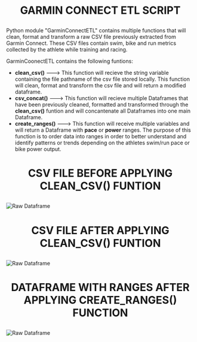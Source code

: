 # <p align = "center"> **GARMIN CONNECT ETL SCRIPT** </p>

Python module "GarminConnectETL" contains multiple functions that will clean, format and transform a raw CSV file previously extracted from Garmin Connect. These CSV files contain swim, bike and run metrics collected by the athlete while training and racing.

GarminCoonectETL contains the following funtions:
- **clean_csv()** ---> This function will recieve the string variable containing the file pathname of the csv file stored locally. This function will clean, format and transform the csv file and will return a modified dataframe.
- **csv_concat()** ---> This function will recieve multiple Dataframes that have been previously cleaned, formatted and transformed through the **clean_csv()** funtion and will concantenate all Dataframes into one main Dataframe.
- **create_ranges()** ---> This function will receive multiple variables and will return a Dataframe with **pace** or **power** ranges. The purpose of this function is to order data into ranges in order to better understand and identify patterns or trends depending on the athletes swim/run pace or bike power output.

# <p align = "center"> **CSV FILE BEFORE APPLYING CLEAN_CSV() FUNTION** </p>
<img src = "./GarminConnectETL/Screenshots/raw_df.png" title = "Raw Dataframe">

# <p align = "center"> **CSV FILE AFTER APPLYING CLEAN_CSV() FUNTION** </p>
<img src = "./GarminConnectETL/Screenshots/cleaned_df.png" title = "Raw Dataframe">

# <p align = "center"> **DATAFRAME WITH RANGES AFTER APPLYING CREATE_RANGES() FUNCTION** </p>
<img src = "./GarminConnectETL/Screenshots/ranges_df.png" title = "Raw Dataframe">



